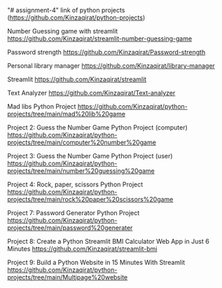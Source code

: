 "# assignment-4" 
link of python projects (https://github.com/Kinzaqirat/python-projects)

Number Guessing game with streamlit https://github.com/Kinzaqirat/streamlit-number-guessing-game

Password strength https://github.com/Kinzaqirat/Password-strength

Personal library manager https://github.com/Kinzaqirat/library-manager

Streamlit https://github.com/Kinzaqirat/streamlit


Text Analyzer https://github.com/Kinzaqirat/Text-analyzer

Mad libs Python Project https://github.com/Kinzaqirat/python-projects/tree/main/mad%20lib%20game

Project 2: Guess the Number Game Python Project (computer) https://github.com/Kinzaqirat/python-projects/tree/main/computer%20number%20game

Project 3: Guess the Number Game Python Project (user) https://github.com/Kinzaqirat/python-projects/tree/main/number%20guessing%20game

Project 4: Rock, paper, scissors Python Project https://github.com/Kinzaqirat/python-projects/tree/main/rock%20paper%20scissors%20game


Project 7: Password Generator Python Project https://github.com/Kinzaqirat/python-projects/tree/main/password%20generater

Project 8: Create a Python Streamlit BMI Calculator Web App in Just 6 Minutes https://github.com/Kinzaqirat/streamlit-bmi

Project 9: Build a Python Website in 15 Minutes With Streamlit https://github.com/Kinzaqirat/python-projects/tree/main/Multipage%20website